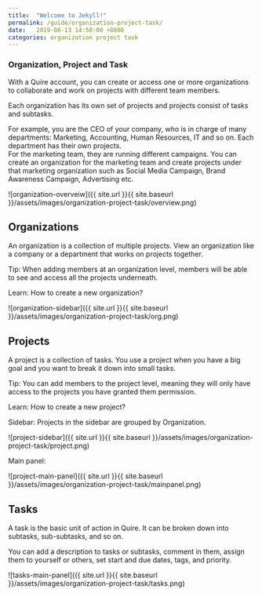 ```yaml
---
title:  "Welcome to Jekyll!"
permalink: /guide/organization-project-task/
date:   2019-06-13 14:50:00 +0800
categories: organization project task
---
```


### Organization, Project and Task




With a Quire account, you can create or access one or more organizations to collaborate and work on projects with different team members.

Each organization has its own set of projects and projects consist of tasks and subtasks. 


For example, you are the CEO of your company, who is in charge of many departments: Marketing, Accounting, Human Resources, IT and so on. Each department has their own projects.  
For the marketing team, they are running different campaigns. You can create an organization for the marketing team and create projects under that marketing organization such as Social Media Campaign, Brand Awareness Campaign, Advertising etc. 



![organization-overveiw]({{ site.url }}{{ site.baseurl }}/assets/images/organization-project-task/overview.png)




## Organizations
An organization is a collection of multiple projects. View an organization like a company or a department that works on projects together.  

Tip: When adding members at an organization level, members will be able to see and access all the projects underneath. 

Learn: How to create a new organization?


![organization-sidebar]({{ site.url }}{{ site.baseurl }}/assets/images/organization-project-task/org.png)




## Projects
A project is a collection of tasks. You use a project when you have a big goal and you want to break it down into small tasks.

Tip: You can add members to the project level, meaning they will only have access to the projects you have granted them permission. 

Learn: How to create a new project? 


Sidebar: 
Projects in the sidebar are grouped by Organization. 


![project-sidebar]({{ site.url }}{{ site.baseurl }}/assets/images/organization-project-task/project.png)


Main panel:

![project-main-panel]({{ site.url }}{{ site.baseurl }}/assets/images/organization-project-task/mainpanel.png)










## Tasks
A task is the basic unit of action in Quire. It can be broken down into subtasks, sub-subtasks, and so on. 

You can add a description to tasks or subtasks, comment in them, assign them to yourself or others, set start and due dates, tags, and priority. 

![tasks-main-panel]({{ site.url }}{{ site.baseurl }}/assets/images/organization-project-task/tasks.png)




